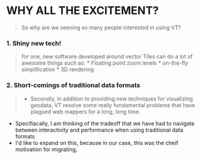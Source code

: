 # WHY ALL THE EXCITEMENT?
> So why are we seening so many people interested in using VT?

### 1. Shiny new tech!
  > for one, new software developed around vector Tiles can do a lot of awesome things such as:
    * Floating point zoom levels
    * on-the-fly simplification
    * 3D rendering


### 2. Short-comings of traditional data formats
  > - Secondly, in addition to providing new techniques for visualizing geodata, VT resolve some really fundamental problems that have plagued web mappers for a long, long time.
  * Specifiacally, I am thinking of the tradeoff that we have had to navigate between interactivity and performance when using traditional data formats
  * I'd like to expand on this, because in our case, this was the cheif motivation for migrating,
